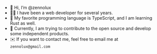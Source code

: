 - 👋 Hi, I’m @zennolux
- 🧑‍💼 I have been a web developer for several years.
- 📘 My favorite programming language is TypeScript, and I am learning Rust as well.
- 🏴󠁢󠁳󠁨󠁴󠁿 Currently, I am trying to contribute to the open source and  develop some independent products.
- ✉️ If you want to contact me, feel free to email me at `zennolux@gmail.com`
